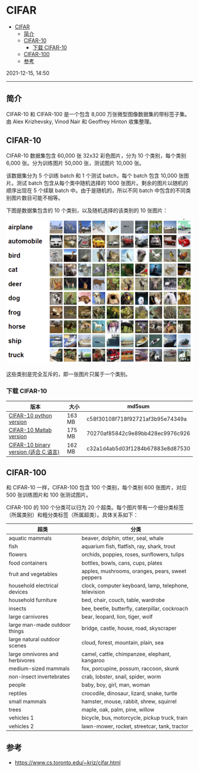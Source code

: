 # CIFAR

- [CIFAR](#cifar)
  - [简介](#简介)
  - [CIFAR-10](#cifar-10)
    - [下载 CIFAR-10](#下载-cifar-10)
  - [CIFAR-100](#cifar-100)
  - [参考](#参考)

2021-12-15, 14:50
***

## 简介

CIFAR-10 和 CIFAR-100 是一个包含 8,000 万张微型图像数据集的带标签子集。由 Alex Krizhevsky, Vinod Nair 和 Geoffrey Hinton 收集整理。

## CIFAR-10

CIFAR-10 数据集包含 60,000 张 32x32 彩色图片，分为 10 个类别，每个类别 6,000 张。分为训练图片 50,000 张，测试图片 10,000 张。

该数据集分为 5 个训练 batch 和 1 个测试 batch，每个 batch 包含 10,000 张图片。测试 batch 包含从每个类中随机选择的 1000 张图片。剩余的图片以随机的顺序出现在 5 个续联 batch 中。由于是随机的，所以不同 batch 中包含的不同类别图片数目可能不相等。

下图是数据集包含的 10 个类别，以及随机选择的该类别的 10 张图片：

![](images/2021-12-15-15-07-19.png)

这些类别是完全互斥的，即一张图片只属于一个类别。

### 下载 CIFAR-10

|版本|大小|md5sum|
|---|---|---|
|[CIFAR-10 python version](https://www.cs.toronto.edu/~kriz/cifar-10-python.tar.gz)|163 MB|c58f30108f718f92721af3b95e74349a|
|[CIFAR-10 Matlab version](https://www.cs.toronto.edu/~kriz/cifar-10-matlab.tar.gz)|175 MB|70270af85842c9e89bb428ec9976c926|
|[CIFAR-10 binary version (适合 C 语言)](https://www.cs.toronto.edu/~kriz/cifar-10-binary.tar.gz)|162 MB|c32a1d4ab5d03f1284b67883e8d87530|

## CIFAR-100

和 CIFAR-10 一样，CIFAR-100 包含 100 个类别，每个类别 600 张图片，对应 500 张训练图片和 100 张测试图片。

CIFAR-100 的 100 个分类可以归为 20 个超类。每个图片带有一个细分类标签（所属类别）和粗分类标签（所属超类）。具体关系如下：

|超类|分类|
|---|---|
|aquatic mammals|beaver, dolphin, otter, seal, whale|
|fish|aquarium fish, flatfish, ray, shark, trout|
|flowers|orchids, poppies, roses, sunflowers, tulips|
|food containers|bottles, bowls, cans, cups, plates|
|fruit and vegetables|apples, mushrooms, oranges, pears, sweet peppers|
|household electrical devices|clock, computer keyboard, lamp, telephone, television|
|household furniture|bed, chair, couch, table, wardrobe|
|insects|bee, beetle, butterfly, caterpillar, cockroach|
|large carnivores|bear, leopard, lion, tiger, wolf|
|large man-made outdoor things|bridge, castle, house, road, skyscraper|
|large natural outdoor scenes|cloud, forest, mountain, plain, sea|
|large omnivores and herbivores|camel, cattle, chimpanzee, elephant, kangaroo|
|medium-sized mammals|fox, porcupine, possum, raccoon, skunk|
|non-insect invertebrates|crab, lobster, snail, spider, worm|
|people|baby, boy, girl, man, woman|
|reptiles|crocodile, dinosaur, lizard, snake, turtle|
|small mammals|hamster, mouse, rabbit, shrew, squirrel|
|trees|maple, oak, palm, pine, willow|
|vehicles 1|bicycle, bus, motorcycle, pickup truck, train|
|vehicles 2|lawn-mower, rocket, streetcar, tank, tractor|

## 参考

- https://www.cs.toronto.edu/~kriz/cifar.html
